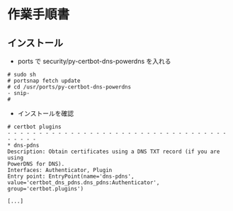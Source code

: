 # 作業手順書

## インストール

* ports で security/py-certbot-dns-powerdns を入れる

```
# sudo sh
# portsnap fetch update
# cd /usr/ports/py-certbot-dns-powerdns
- snip- 
# 

```

* インストールを確認

```
# certbot plugins
- - - - - - - - - - - - - - - - - - - - - - - - - - - - - - - - - - - - - - - -
* dns-pdns
Description: Obtain certificates using a DNS TXT record (if you are using
PowerDNS for DNS).
Interfaces: Authenticator, Plugin
Entry point: EntryPoint(name='dns-pdns',
value='certbot_dns_pdns.dns_pdns:Authenticator', group='certbot.plugins')

[...]
```
